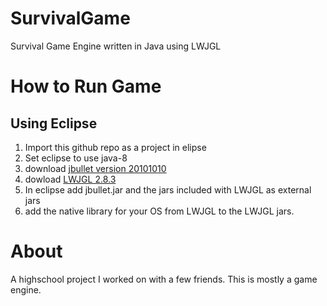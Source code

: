 # SurvivalGame
Survival Game Engine written in Java using LWJGL


# How to Run Game

## Using Eclipse
1. Import this github repo as a project in elipse
2. Set eclipse to use java-8
3. download <a href="http://jbullet.advel.cz/download/jbullet-20101010.zip">jbullet version 20101010<a>
4. dowload <a href="https://master.dl.sourceforge.net/project/java-game-lib/Official%20Releases/LWJGL%202.8.3/lwjgl-2.8.3.zip?viasf=1">LWJGL 2.8.3<a>
5. In eclipse add jbullet.jar and the jars included with LWJGL as external jars
6. add the native library for your OS from LWJGL to the LWJGL jars.
  
# About
A highschool project I worked on with a few friends. This is mostly a game engine.
